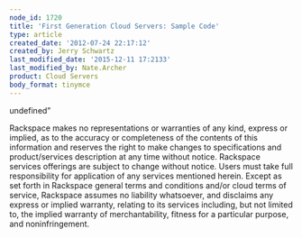 ```yaml
---
node_id: 1720
title: 'First Generation Cloud Servers: Sample Code'
type: article
created_date: '2012-07-24 22:17:12'
created_by: Jerry Schwartz
last_modified_date: '2015-12-11 17:2133'
last_modified_by: Nate.Archer
product: Cloud Servers
body_format: tinymce
---
```


undefined&rdquo;

Rackspace makes no representations or warranties of any kind, express or
implied, as to the accuracy or completeness of the contents of this
information and reserves the right to make changes to specifications and
product/services description at any time without notice. Rackspace
services offerings are subject to change without notice. Users must take
full responsibility for application of any services mentioned herein.
Except as set forth in Rackspace general terms and conditions and/or
cloud terms of service, Rackspace assumes no liability whatsoever, and
disclaims any express or implied warranty, relating to its services
including, but not limited to, the implied warranty of merchantability,
fitness for a particular purpose, and noninfringement.

